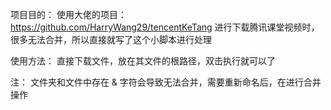 项目目的：
使用大佬的项目：https://github.com/HarryWang29/tencentKeTang 进行下载腾讯课堂视频时，很多无法合并，所以直接就写了这个小脚本进行处理


使用方法：
直接下载文件，放在其文件的根路径，双击执行就可以了


注：
文件夹和文件中存在 & 字符会导致无法合并，需要重新命名后，在进行合并操作
